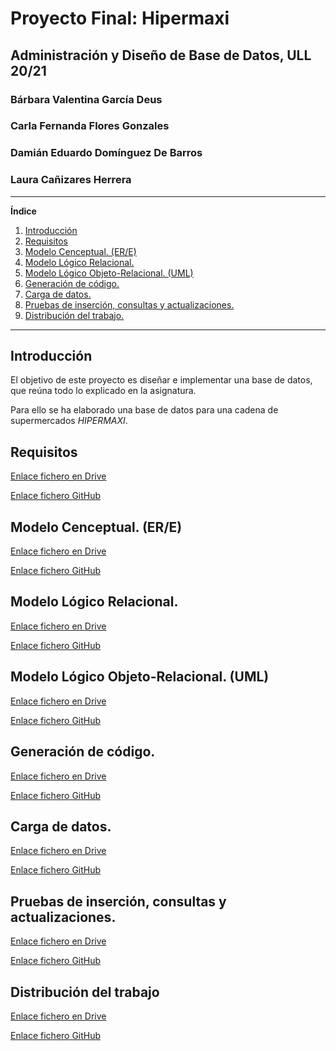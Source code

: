 # Proyecto Final: Hipermaxi

## Administración y Diseño de Base de Datos, ULL 20/21

### Bárbara Valentina García Deus
### Carla Fernanda Flores Gonzales
### Damián Eduardo Domínguez De Barros
### Laura Cañizares Herrera

---

**Índice**
1. [Introducción](#id1)
2. [Requisitos](#id2)
3. [Modelo Cenceptual. (ER/E)](#id3)
4. [Modelo Lógico Relacional.](#id4)
5. [Modelo Lógico Objeto-Relacional. (UML)](#id5)
6. [Generación de código.](#id6)
7. [Carga de datos.](#id7)
8. [Pruebas de inserción, consultas y actualizaciones.](#id8)
9. [Distribución del trabajo.](#id9)

---

## Introducción <a name="id1"></a>

El objetivo de este proyecto es diseñar e implementar una base de datos, que
reúna todo lo explicado en la asignatura.

Para ello se ha elaborado una base de datos para una cadena de supermercados
_HIPERMAXI_.

## Requisitos <a name="id2"></a>

[Enlace fichero en Drive](https://docs.google.com/document/d/1x1zKe4qojsrgphWF1TvgbND3Ts7qp3SP8CeBYcDKinc/edit?usp=sharing)

[Enlace fichero GitHub]()

## Modelo Cenceptual. (ER/E) <a name="id3"></a>

[Enlace fichero en Drive](https://drive.google.com/file/d/1GJy4JfNPx39tZcfFZRh8x21HysxDYN7n/view?usp=sharing)

[Enlace fichero GitHub]()

## Modelo Lógico Relacional. <a name="id4"></a>

[Enlace fichero en Drive](https://docs.google.com/document/d/1WlTSTlUDNsyYXpTW4bwEPIpKKr12KX07K2EUqJgHf_o/edit?usp=sharing)

[Enlace fichero GitHub]()

## Modelo Lógico Objeto-Relacional. (UML) <a name="id5"></a>

[Enlace fichero en Drive](https://docs.google.com/document/d/1zJbFIgZ10moBuEPyg-sOZigqiQVZBPQT6U_azwMDmhU/edit?usp=sharing)

[Enlace fichero GitHub]()

## Generación de código. <a name="id6"></a>

[Enlace fichero en Drive](https://docs.google.com/document/d/1wRnqzZpHHJnkk3bldhIyVxk9te2iULk8bCKJSpr-YXE/edit?usp=sharing)

[Enlace fichero GitHub]()

## Carga de datos. <a name="id7"></a>

[Enlace fichero en Drive](https://docs.google.com/document/d/1j1kHPoKIRMANl5rRZBUuT4MysdHT38u8KqquDptlNjo/edit?usp=sharing)

[Enlace fichero GitHub]()

## Pruebas de inserción, consultas y actualizaciones. <a name="id8"></a>

[Enlace fichero en Drive](https://docs.google.com/document/d/1vJ4jv6-dewMLYebX1AJ9ULqw35Ozzp8XWgYgQoqBTZk/edit?usp=sharing)

[Enlace fichero GitHub]()

## Distribución del trabajo <a name="id9"></a>

[Enlace fichero en Drive](https://docs.google.com/spreadsheets/d/1R9xh1rUozo0ALwuKw0e6aCe9nvjQCq6py9_NN8HT0Rw/edit?usp=sharing)

[Enlace fichero GitHub]()